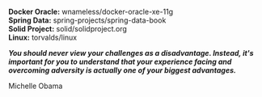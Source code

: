 **Docker Oracle:** wnameless/docker-oracle-xe-11g  
**Spring Data:** spring-projects/spring-data-book  
**Solid Project:** solid/solidproject.org  
**Linux:** torvalds/linux  

_**You should never view your challenges as a disadvantage. Instead, it's important for you to understand that your experience facing and overcoming adversity is actually one of your biggest advantages.**_

Michelle Obama